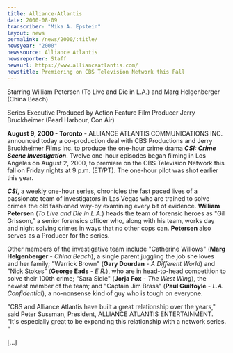 ```yaml
---
title: Alliance-Atlantis
date: 2000-08-09
transcriber: "Mika A. Epstein"
layout: news
permalink: /news/2000/:title/
newsyear: "2000"
newssource: Alliance Atlantis
newsreporter: Staff
newsurl: https://www.allianceatlantis.com/
newstitle: Premiering on CBS Television Network this Fall
---
```


Starring William Petersen (To Live and Die in L.A.) and Marg Helgenberger (China Beach)

Series Executive Produced by Action Feature Film Producer Jerry Bruckheimer (Pearl Harbour, Con Air)

**August 9, 2000 - Toronto** - ALLIANCE ATLANTIS COMMUNICATIONS INC. announced today a co-production deal with CBS Productions and Jerry Bruckheimer Films Inc. to produce the one-hour crime drama ***CSI: Crime Scene Investigation***. Twelve one-hour episodes began filming in Los Angeles on August 2, 2000, to premiere on the CBS Television Network this fall on Friday nights at 9 p.m. (ET/PT). The one-hour pilot was shot earlier this year.

***CSI***, a weekly one-hour series, chronicles the fast paced lives of a passionate team of investigators in Las Vegas who are trained to solve crimes the old fashioned way-by examining every bit of evidence. **William Petersen** (*To Live and Die in L.A.*) heads the team of forensic heroes as "Gil Grissom," a senior forensics officer who, along with his team, works day and night solving crimes in ways that no other cops can. **Petersen** also serves as a Producer for the series.

Other members of the investigative team include "Catherine Willows" (**Marg Helgenberger** - *China Beach*), a single parent juggling the job she loves and her family; "Warrick Brown" (**Gary Dourdan** - *A Different World*) and "Nick Stokes" (**George Eads** - *E.R.*), who are in head-to-head competition to solve their 100th crime; "Sara Sidle" (**Jorja Fox** - *The West Wing*), the newest member of the team; and "Captain Jim Brass" (**Paul Guilfoyle** - *L.A. Confidential*), a no-nonsense kind of guy who is tough on everyone.

"CBS and Alliance Atlantis have built a great relationship over the years," said Peter Sussman, President, ALLIANCE ATLANTIS ENTERTAINMENT. "It's especially great to be expanding this relationship with a network series. "

[...]
